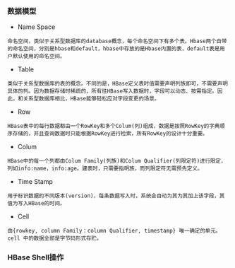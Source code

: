 ### 数据模型
- Name Space
```
命名空间，类似于关系型数据库的database概念，每个命名空间下有多个表。Hbase两个自带的命名空间，分别是hbase和default，hbase中存放的是Hbase内置的表，default表是用户默认使用的命名空间。
```
- Table
```
类似于关系型数据库的表的概念。不同的是，HBase定义表时值需要声明列族即可，不需要声明具体的列。因为数据存储时稀疏的，所有往HBase写入数据时，字段可以动态、按需指定。因此，和关系型数据库相比，HBase能够轻松应对字段变更的场景。
```
- Row
```
HBase表中的每行数据都由一个RowKey和多个Colum(列)组成，数据是按照RowKey的字典顺序存储的，并且查询数据时只能根据RowKey进行检索，所有RowKey的设计十分重要。
```
- Colum
```
HBase中的每一个列都由Colum Family(列族)和Colum Qualifier(列限定符)进行限定，列如info:name，info:age。建表时，只需要指明族，而列限定符无需预先定义。
```
- Time Stamp
```
用于标识数据的不同版本(version)，每条数据写入时，系统会自动为其为其加上该字段，其值为写入HBase的时间。
```
- Cell
```
由{rowkey, column Family：column Qualifier, timestamp} 唯一确定的单元。cell 中的数据全部是字节码形式存贮。
```
### HBase Shell操作
